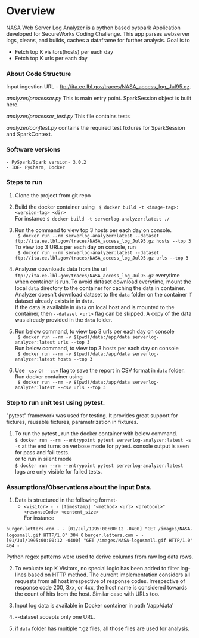 # Overview

NASA Web Server Log Analyzer is a python based pyspark Application developed for SecureWorks Coding Challenge. This app
parses webserver logs, cleans, and builds, caches a dataframe for further analysis. Goal is to

- Fetch top K visitors(hosts) per each day
- Fetch top K urls per each day

### About Code Structure

Input ingestion URL - ftp://ita.ee.lbl.gov/traces/NASA_access_log_Jul95.gz. 

*analyzer/processor.py* This is main entry point. SparkSession object is built here.

*analyzer/processor_test.py* This file contains tests

*analyzer/conftest.py* contains the required test fixtures for SparkSession and SparkContext.

### Software versions

	- PySpark/Spark version- 3.0.2
	- IDE- PyCharm, Docker

### Steps to run

1. Clone the project from git repo

2. Build the docker container using  ``` $ docker build -t <image-tag>:<version-tag> <dir>```
   <br/> For instance ``` $ docker build -t serverlog-analyzer:latest ./ ```

3. Run the command to view top 3 hosts per each day on
   console. <br/> ``` $ docker run --rm serverlog-analyzer:latest --dataset ftp://ita.ee.lbl.gov/traces/NASA_access_log_Jul95.gz hosts --top 3```  <br/>
   To view top 3 URLs per each day on console,
   run  <br/> ``` $ docker run --rm serverlog-analyzer:latest --dataset ftp://ita.ee.lbl.gov/traces/NASA_access_log_Jul95.gz urls --top 3```

4. Analyzer downloads data from the url ``` ftp://ita.ee.lbl.gov/traces/NASA_access_log_Jul95.gz``` everytime when
   container is run. To avoid dataset download everytime, mount the local ```data``` directory to the container for
   caching the data in container. Analyzer doesn't download dataset to the ```data``` folder on the container if dataset
   already exists in in ```data```. <br/> If the data is available in ```data``` on local host and is mounted to the
   container, then ```--dataset <url>``` flag can be skipped. A copy of the data was already provided in the ```data```
   folder.

5. Run below command, to view top 3 urls per each day on console <br/>
   ``` $ docker run --rm -v $(pwd)/data:/app/data serverlog-analyzer:latest urls --top 3``` <br/>  Run below command, to
   view top 3 hosts per each day on
   console <br/> ``` $ docker run --rm -v $(pwd)/data:/app/data serverlog-analyzer:latest hosts --top 3```

6. Use ```-csv``` or ```--csv``` flag to save the report in CSV format in ```data``` folder. Run docker container
   using <br/> ``` $ docker run --rm -v $(pwd)/data:/app/data serverlog-analyzer:latest --csv urls --top 3```

### Step to run unit test using pytest.

"pytest" framework was used for testing. It provides great support for fixtures, reusable fixtures, parametrization in
fixtures.

1. To run the pytest , run the docker container with below command.
   <br/> ```$ docker run --rm --entrypoint pytest serverlog-analyzer:latest -s ``` <br/> ```-s``` at the end turns on
   verbose mode for pytest. console output is seen for pass and fail tests.
   <br/> or to run in silent mode <br/> ```$ docker run --rm --entrypoint pytest serverlog-analyzer:latest``` <br/> logs
   are only visible for failed tests.

### Assumptions/Observations about the input Data.

1. Data is structured in the following format-
    * `<visitor> - - [timestamp] "<method> <url> <protocol>" <resonseCode> <content_size>`
      <br/> For instance

```burger.letters.com - - [01/Jul/1995:00:00:12 -0400] "GET /images/NASA-logosmall.gif HTTP/1.0" 304 0```
```burger.letters.com - - [01/Jul/1995:00:00:12 -0400] "GET /images/NASA-logosmall.gif HTTP/1.0" 404 -```

Python regex patterns were used to derive columns from raw log data rows.

2. To evaluate top K Visitors, no special logic has been added to filter log-lines based on HTTP method. The current
   implementation considers all requests from all host irrespective of response codes. Irrespective of response code
   200, 3xx, or 4xx, the host name is considered towards the count of hits from the host. Similar case with URLs too.

3. Input log data is available in Docker container in path '/app/data'
4. --dataset accepts only one URL.
5. if ```data``` folder has multiple *.gz files, all those files are used for analysis. 
